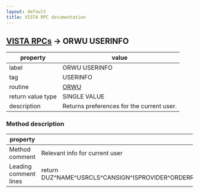 ```yaml
---
layout: default
title: VISTA RPC documentation
---
```




## [VISTA RPCs](TableOfContent.md) &#8594; ORWU USERINFO 

 property | value 
--- | --- 
 label | ORWU USERINFO
 tag | USERINFO
 routine | [ORWU](http://code.osehra.org/dox/Routine_ORWU_source.html)
 return value type | SINGLE VALUE
 description | Returns preferences for the current user.


### Method description

 property | value 
--- | --- 
 Method comment | Relevant info for current user
 Leading comment lines | return DUZ^NAME^USRCLS^CANSIGN^ISPROVIDER^ORDERROLE^NOORDER^DTIME^,COUNTDOWN^ENABLEVERIFY^NOTIFYAPPS^MSGHANG^DOMAIN^SERVICE^,AUTOSAVE^INITTAB^LASTTAB^WEBACCESS^ALLOWHOLD^ISRPL^RPLLIST^,CORTABS^RPTTAB^STANUM^GECSTATUS^PRODACCT